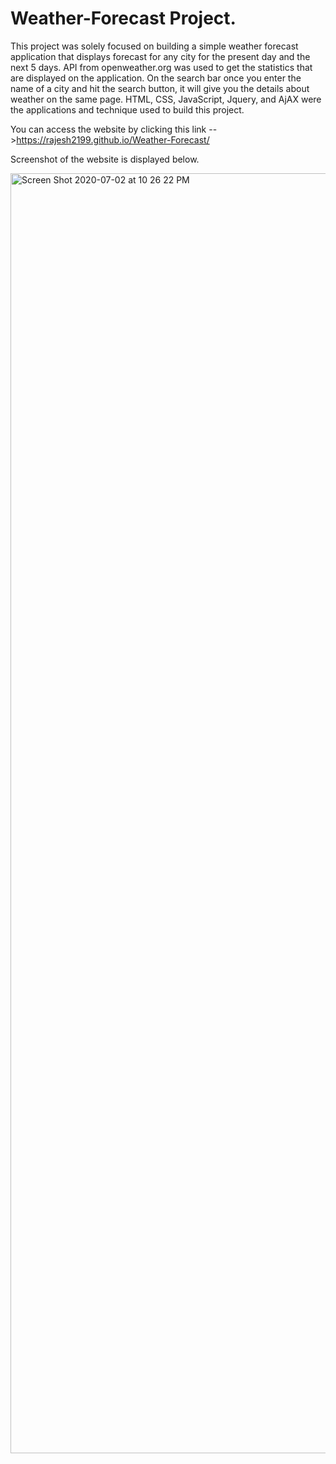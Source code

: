 # Weather-Forecast Project.
This project was solely focused on building a simple weather forecast application that displays forecast for any city for the present day and the next 5 days. 
API from openweather.org was used to get the statistics that are displayed on the application. On the search bar once you enter the name of a city and hit the 
search button, it will give you the details about weather on the same page. HTML, CSS, JavaScript, Jquery, and AjAX were the applications and technique used to 
build this project.

You can access the website by clicking this link -->https://rajesh2199.github.io/Weather-Forecast/

Screenshot of the website is displayed below.

<img width="2048" alt="Screen Shot 2020-07-02 at 10 26 22 PM" src="https://user-images.githubusercontent.com/61152071/86431836-16729f80-bcb3-11ea-9d6f-771b177ca8e1.png">

